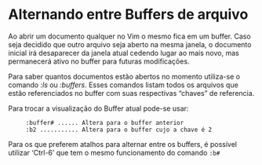 Alternando entre Buffers de arquivo
===================================

Ao abrir um documento qualquer no Vim o mesmo fica em um buffer. Caso
seja decidido que outro arquivo seja aberto na mesma janela, o documento
inicial irá desaparecer da janela atual cedendo lugar ao mais novo, mas
permanecerá ativo no buffer para futuras modificações.

Para saber quantos documentos estão abertos no momento utiliza-se o
comando *:ls* ou *:buffers*. Esses comandos
listam todos os arquivos que estão referenciados no buffer com suas
respectivas “chaves” de referencia.

Para trocar a visualização do Buffer atual pode-se usar:

         :buffer# ...... Altera para o buffer anterior
         :b2 ........... Altera para o buffer cujo a chave é 2

Para os que preferem atalhos para alternar entre os buffers, é possível
utilizar ‘Ctrl-6’ que tem o mesmo funcionamento do comando `:b#`
